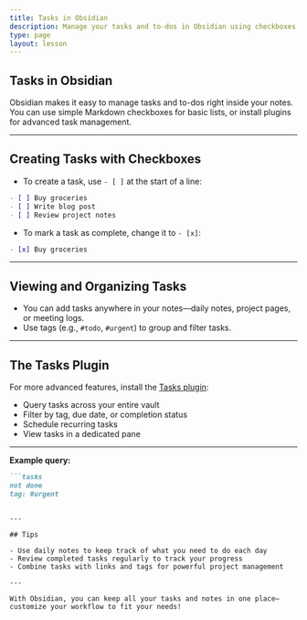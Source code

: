 ```yaml
---
title: Tasks in Obsidian
description: Manage your tasks and to-dos in Obsidian using checkboxes and plugins.
type: page
layout: lesson
---
```



## Tasks in Obsidian

Obsidian makes it easy to manage tasks and to-dos right inside your notes. You can use simple Markdown checkboxes for basic lists, or install plugins for advanced task management.

---

## Creating Tasks with Checkboxes

- To create a task, use `- [ ]` at the start of a line:

```markdown
- [ ] Buy groceries
- [ ] Write blog post
- [ ] Review project notes
```

- To mark a task as complete, change it to `- [x]`:

```markdown
- [x] Buy groceries
```

---

## Viewing and Organizing Tasks

- You can add tasks anywhere in your notes—daily notes, project pages, or meeting logs.
- Use tags (e.g., `#todo`, `#urgent`) to group and filter tasks.

---

## The Tasks Plugin

For more advanced features, install the [Tasks plugin](https://github.com/obsidian-tasks-group/obsidian-tasks):

- Query tasks across your entire vault
- Filter by tag, due date, or completion status
- Schedule recurring tasks
- View tasks in a dedicated pane

---

**Example query:**

```markdown
```tasks
not done
tag: #urgent
```
```

---

## Tips

- Use daily notes to keep track of what you need to do each day
- Review completed tasks regularly to track your progress
- Combine tasks with links and tags for powerful project management

---

With Obsidian, you can keep all your tasks and notes in one place—customize your workflow to fit your needs!
